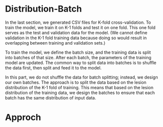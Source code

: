 # Distribution-Batch

In the last section, we generated CSV files for K-fold cross-validation. To train the model, we train it on K-1 folds and test it on one fold. This one fold serves as the test and validation data for the model. (We cannot define validation in the K-1 fold training data because doing so would result in overlapping between training and validation sets.)

To train the model, we define the batch size, and the training data is split into batches of that size. After each batch, the parameters of the training model are updated. The common way to split data into batches is to shuffle the data first, then split and feed it to the model.

In this part, we do not shuffle the data for batch splitting; instead, we design our own batches. The approach is to split the data based on the lesion distribution of the K-1 fold of training. This means that based on the lesion distribution of the training data, we design the batches to ensure that each batch has the same distribution of input data.

# Approch


